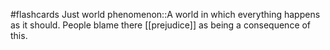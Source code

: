 #flashcards 
Just world phenomenon::A world in which everything happens as it should. People blame there [[prejudice]] as being a consequence of this.